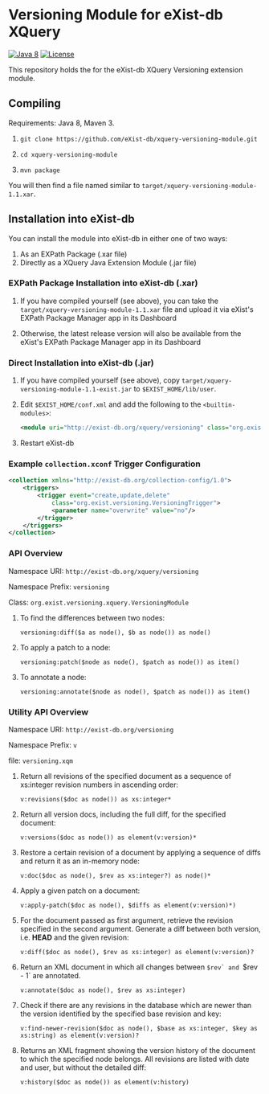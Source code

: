# Versioning Module for eXist-db XQuery #
[![Java 8](https://img.shields.io/badge/java-8-blue.svg)](http://java.oracle.com) [![License](https://img.shields.io/badge/license-GPL%201.0-blue.svg)](https://www.gnu.org/licenses/gpl-1.0.html)

This repository holds the for the eXist-db XQuery Versioning extension module.

## Compiling
Requirements: Java 8, Maven 3.

1. `git clone https://github.com/eXist-db/xquery-versioning-module.git`

2. `cd xquery-versioning-module`

3. `mvn package`

You will then find a file named similar to `target/xquery-versioning-module-1.1.xar`.

## Installation into eXist-db
You can install the module into eXist-db in either one of two ways:
1. As an EXPath Package (.xar file)
2. Directly as a XQuery Java Extension Module (.jar file)

### EXPath Package Installation into eXist-db (.xar)
1. If you have compiled yourself (see above), you can take the `target/xquery-versioning-module-1.1.xar` file and upload it via eXist's EXPath Package Manager app in its Dashboard

2. Otherwise, the latest release version will also be available from the eXist's EXPath Package Manager app in its Dashboard


### Direct Installation into eXist-db (.jar)
1. If you have compiled yourself (see above), copy `target/xquery-versioning-module-1.1-exist.jar` to `$EXIST_HOME/lib/user`.

2. Edit `$EXIST_HOME/conf.xml` and add the following to the `<builtin-modules>`:

    ```xml
    <module uri="http://exist-db.org/xquery/versioning" class="org.exist.versioning.xquery.VersioningModule"/>
    ```

3. Restart eXist-db


### Example `collection.xconf` Trigger Configuration
```xml
<collection xmlns="http://exist-db.org/collection-config/1.0">
    <triggers>
        <trigger event="create,update,delete"
            class="org.exist.versioning.VersioningTrigger">
            <parameter name="overwrite" value="no"/>
        </trigger>
    </triggers>
</collection>
```


### API Overview

Namespace URI: `http://exist-db.org/xquery/versioning`

Namespace Prefix: `versioning`

Class: `org.exist.versioning.xquery.VersioningModule`


1. To find the differences between two nodes:
    ```xquery
    versioning:diff($a as node(), $b as node()) as node()
    ```

2. To apply a patch to a node:
    ```xquery
    versioning:patch($node as node(), $patch as node()) as item()
    ```

3. To annotate a node:
    ```xquery
    versioning:annotate($node as node(), $patch as node()) as item()
    ```


### Utility API Overview

Namespace URI: `http://exist-db.org/versioning`

Namespace Prefix: `v`

file: `versioning.xqm`

1. Return all revisions of the specified document as a sequence of xs:integer revision numbers in ascending order:
    ```xquery
    v:revisions($doc as node()) as xs:integer*
    ```

2. Return all version docs, including the full diff, for the specified document:
    ```xquery
    v:versions($doc as node()) as element(v:version)*
    ```

3. Restore a certain revision of a document by applying a sequence of diffs and return it as an in-memory node:
    ```xquery
    v:doc($doc as node(), $rev as xs:integer?) as node()*
    ```

4. Apply a given patch on a document:
    ```xquery
    v:apply-patch($doc as node(), $diffs as element(v:version)*)
    ```

5. For the document passed as first argument, retrieve the revision specified in the second argument. Generate a diff between both version, i.e. **HEAD** and the given revision:
    ```xquery
    v:diff($doc as node(), $rev as xs:integer) as element(v:version)?
    ```

6. Return an XML document in which all changes between ``$rev` and ``$rev - 1` are annotated.
    ```xquery
    v:annotate($doc as node(), $rev as xs:integer)
    ```

7. Check if there are any revisions in the database which are newer than the version identified by the specified base revision and key:
    ```xquery
    v:find-newer-revision($doc as node(), $base as xs:integer, $key as xs:string) as element(v:version)?
    ```

8. Returns an XML fragment showing the version history of the  document to which the specified node belongs. All revisions are listed with date and user, but without the detailed diff:
    ```xquery
    v:history($doc as node()) as element(v:history)
    ```
